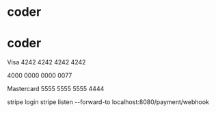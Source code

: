# coder
# coder

Visa
4242 4242 4242 4242


4000 0000 0000 0077

Mastercard
5555 5555 5555 4444

stripe login
stripe listen --forward-to localhost:8080/payment/webhook